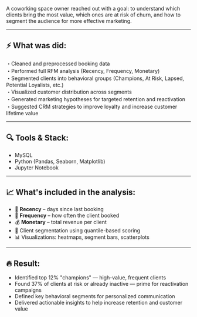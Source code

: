 A coworking space owner reached out with a goal: to understand which clients bring the most value, which ones are at risk of churn, and how to segment the audience for more effective marketing.

---

## ⚡️ What was did:

・Cleaned and preprocessed booking data  
・Performed full RFM analysis (Recency, Frequency, Monetary)  
・Segmented clients into behavioral groups (Champions, At Risk, Lapsed, Potential Loyalists, etc.)  
・Visualized customer distribution across segments  
・Generated marketing hypotheses for targeted retention and reactivation  
・Suggested CRM strategies to improve loyalty and increase customer lifetime value  

---

## 🔍 Tools & Stack:

- MySQL
- Python (Pandas, Seaborn, Matplotlib)  
- Jupyter Notebook

---

## 📈 What's included in the analysis:

- 📆 **Recency** – days since last booking  
- 🔁 **Frequency** – how often the client booked  
- 💰 **Monetary** – total revenue per client  
- 🎯 Client segmentation using quantile-based scoring  
- 📊 Visualizations: heatmaps, segment bars, scatterplots

---

## 🔥 Result:

- Identified top 12% "champions" — high-value, frequent clients  
- Found 37% of clients at risk or already inactive — prime for reactivation campaigns  
- Defined key behavioral segments for personalized communication  
- Delivered actionable insights to help increase retention and customer value

